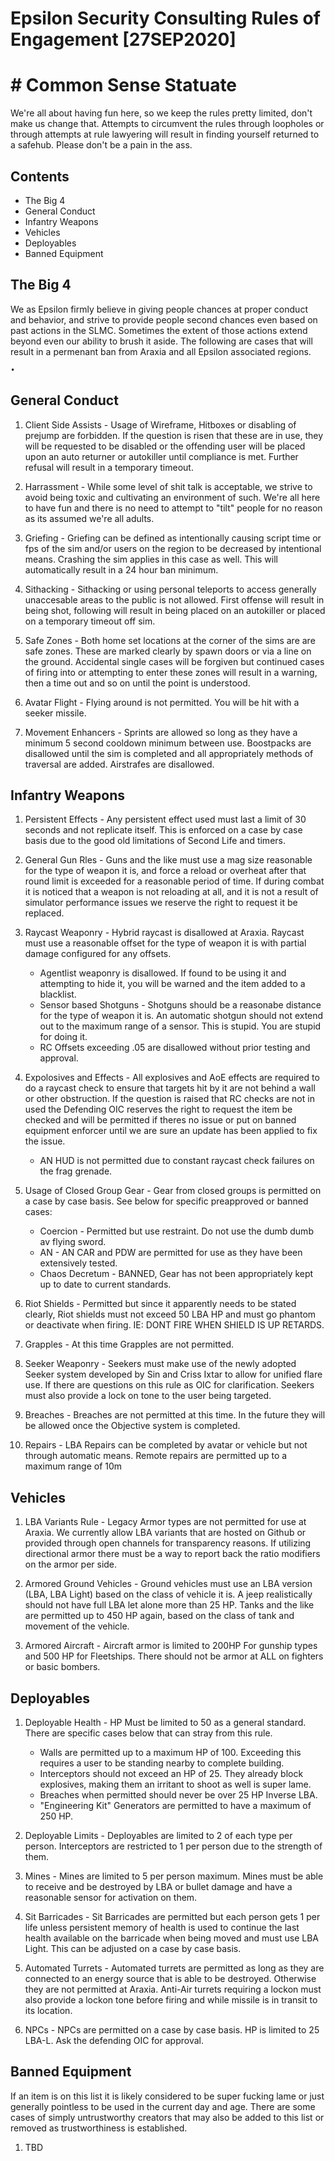 # Epsilon Security Consulting Rules of Engagement [27SEP2020]


# # Common Sense Statuate

  We're all about having fun here, so we keep the rules pretty limited, don't make us change that. Attempts to circumvent the rules through loopholes or through attempts at rule lawyering will result in finding yourself returned to a safehub. Please don't be a pain in the ass.

## Contents

- The Big 4
- General Conduct
- Infantry Weapons
- Vehicles
- Deployables
- Banned Equipment

## The Big 4

  We as Epsilon firmly believe in giving people chances at proper conduct and behavior, and strive to provide people second chances even based on past actions in the SLMC. Sometimes the extent of those actions extend beyond even our ability to brush it aside. The following are cases that will result in a permenant ban from Araxia and all Epsilon associated regions.
  
    • 
  
## General Conduct

1. Client Side Assists - Usage of Wireframe, Hitboxes or disabling of prejump are forbidden. If the question is risen that these are in use, they will be requested to be disabled or the offending user will be placed upon an auto returner or autokiller until compliance is met. Further refusal will result in a temporary timeout. 

2. Harrassment - While some level of shit talk is acceptable, we strive to avoid being toxic and cultivating an environment of such. We're all here to have fun and there is no need to attempt to "tilt" people for no reason as its assumed we're all adults.

3. Griefing - Griefing can be defined as intentionally causing script time or fps of the sim and/or users on the region to be decreased by intentional means. Crashing the sim applies in this case as well. This will automatically result in a 24 hour ban minimum.

4. Sithacking - Sithacking or using personal teleports to access generally unaccesable areas to the public is not allowed. First offense will result in being shot, following will result in being placed on an autokiller or placed on a temporary timeout off sim.

5. Safe Zones - Both home set locations at the corner of the sims are are safe zones. These are marked clearly by spawn doors or via a line on the ground. Accidental single cases will be forgiven but continued cases of firing into or attempting to enter these zones will result in a warning, then a time out and so on until the point is understood.

6. Avatar Flight - Flying around is not permitted. You will be hit with a seeker missile.

7. Movement Enhancers - Sprints are allowed so long as they have a minimum 5 second cooldown minimum between use. Boostpacks are disallowed until the sim is completed and all appropriately methods of traversal are added. Airstrafes are disallowed.


## Infantry Weapons

1. Persistent Effects - Any persistent effect used must last a limit of 30 seconds and not replicate itself. This is enforced on a case by case basis due to the good old limitations of Second Life and timers. 

2. General Gun Rles - Guns and the like must use a mag size reasonable for the type of weapon it is, and force a reload or overheat after that round limit is exceeded for a reasonable period of time. If during combat it is noticed that a weapon is not reloading at all, and it is not a result of simulator performance issues we reserve the right to request it be replaced.

3. Raycast Weaponry - Hybrid raycast is disallowed at Araxia. Raycast must use a reasonable offset for the type of weapon it is with partial damage configured for any offsets.
    - Agentlist weaponry is disallowed. If found to be using it and attempting to hide it, you will be warned and the item added to a blacklist.
    - Sensor based Shotguns - Shotguns should be a reasonabe distance for the type of weapon it is. An automatic shotgun should not extend out to the maximum range of a sensor.        This is stupid. You are stupid for doing it.
    - RC Offsets exceeding .05 are disallowed without prior testing and approval. 
    
4. Expolosives and Effects - All explosives and AoE effects are required to do a raycast check to ensure that targets hit by it are not behind a wall or other obstruction. If the question is raised that RC checks are not in used the Defending OIC reserves the right to request the item be checked and will be permitted if theres no issue or put on banned equipment enforcer until we are sure an update has been applied to fix the issue.
    - AN HUD is not permitted due to constant raycast check failures on the frag grenade.
    
5. Usage of Closed Group Gear - Gear from closed groups is permitted on a case by case basis. See below for specific preapproved or banned cases:
    - Coercion - Permitted but use restraint. Do not use the dumb dumb av flying sword.
    - AN - AN CAR and PDW are permitted for use as they have been extensively tested.
    - Chaos Decretum - BANNED, Gear has not been appropriately kept up to date to current standards.
    
6. Riot Shields - Permitted but since it apparently needs to be stated clearly, Riot shields must not exceed 50 LBA HP and must go phantom or deactivate when firing. IE: DONT FIRE WHEN SHIELD IS UP RETARDS.

7. Grapples - At this time Grapples are not permitted. 

8. Seeker Weaponry - Seekers must make use of the newly adopted Seeker system developed by Sin and Criss Ixtar to allow for unified flare use. If there are questions on this rule as OIC for clarification. Seekers must also provide a lock on tone to the user being targeted.

9. Breaches - Breaches are not permitted at this time. In the future they will be allowed once the Objective system is completed.

10. Repairs - LBA Repairs can be completed by avatar or vehicle but not through automatic means. Remote repairs are permitted up to a maximum range of 10m


## Vehicles

1. LBA Variants Rule - Legacy Armor types are not permitted for use at Araxia. We currently allow LBA variants that are hosted on Github or provided through open channels for transparency reasons. If utilizing directional armor there must be a way to report back the ratio modifiers on the armor per side.

2. Armored Ground Vehicles - Ground vehicles must use an LBA version (LBA, LBA Light) based on the class of vehicle it is. A jeep realistically should not have full LBA let alone more than 25 HP. Tanks and the like are permitted up to 450 HP again, based on the class of tank and movement of the vehicle. 

3. Armored Aircraft - Aircraft armor is limited to 200HP For gunship types and 500 HP for Fleetships. There should not be armor at ALL on fighters or basic bombers. 

## Deployables

1. Deployable Health - HP Must be limited to 50 as a general standard. There are specific cases below that can stray from this rule.
    - Walls are permitted up to a maximum HP of 100. Exceeding this requires a user to be standing nearby to complete building. 
    - Interceptors should not exceed an HP of 25. They already block explosives, making them an irritant to shoot as well is super lame.
    - Breaches when permitted should never be over 25 HP Inverse LBA.
    - "Engineering Kit" Generators are permitted to have a maximum of 250 HP.

2. Deployable Limits - Deployables are limited to 2 of each type per person. Interceptors are restricted to 1 per person due to the strength of them.

3. Mines - Mines are limited to 5 per person maximum. Mines must be able to receive and be destroyed by LBA or bullet damage and have a reasonable sensor for activation on them. 

4. Sit Barricades - Sit Barricades are permitted but each person gets 1 per life unless persistent memory of health is used to continue the last health available on the barricade when being moved and must use LBA Light. This can be adjusted on a case by case basis.

5. Automated Turrets - Automated turrets are permitted as long as they are connected to an energy source that is able to be destroyed. Otherwise they are not permitted at Araxia. Anti-Air turrets requiring a lockon must also provide a lockon tone before firing and while missile is in transit to its location.

6. NPCs - NPCs are permitted on a case by case basis. HP is limited to 25 LBA-L. Ask the defending OIC for approval. 


## Banned Equipment

  If an item is on this list it is likely considered to be super fucking lame or just generally pointless to be used in the current day and age. There are some cases of simply untrustworthy creators that may also be added to this list or removed as trustworthiness is established.
  
  1. TBD
